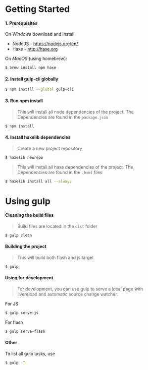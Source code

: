 # Getting Started

#### 1. Prerequisites

On *Windows* download and install:

 - NodeJS - https://nodejs.org/en/
 - Haxe - http://haxe.org

On *MacOS* (using homebrew):

```sh
$ brew install npm haxe
```

#### 2. Install gulp-cli globally

```sh
$ npm install --global gulp-cli
```

#### 3. Run npm install

> This will install all node dependencies of the project. The Dependencies are found in the `package.json`

```sh
$ npm install
```

#### 4. Install haxelib dependencies

> Create a new project repository

```sh
$ haxelib newrepo
```

> This will install all haxe dependencies of the project. The Dependencies are found in the `.hxml` files

```sh
$ haxelib install all --always
```

# Using gulp

#### Cleaning the build files

> Build files are located in the `dist` folder

```sh
$ gulp clean
```

#### Building the project

> This will build both flash and js target

```sh
$ gulp
```

#### Using for development

> For development, you can use gulp to serve a local page with livereload and automatic source change watcher.

For JS
```sh
$ gulp serve-js
```

For flash
```sh
$ gulp serve-flash
```

#### Other

To list all gulp tasks, use
```sh
$ gulp -T
```
